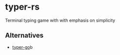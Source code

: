 # typer-rs

Terminal typing game with with emphasis on simplicity

## Alternatives
- [typer-go](https://github.com/shilangyu/typer-go)b
